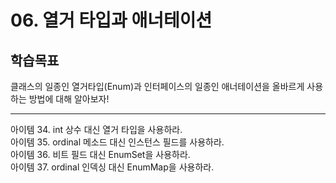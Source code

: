 
# 06. 열거 타입과 애너테이션

## 학습목표

클래스의 일종인 열거타입(Enum)과 인터페이스의 일종인 애너테이션을 올바르게 사용하는 방법에 대해 알아보자!

---

아이템 34. int 상수 대신 열거 타입을 사용하라. <br>
아이템 35. ordinal 메소드 대신 인스턴스 필드를 사용하라. <br>
아이템 36. 비트 필드 대신 EnumSet을 사용하라. <br>
아이템 37. ordinal 인덱싱 대신 EnumMap을 사용하라. <br>







